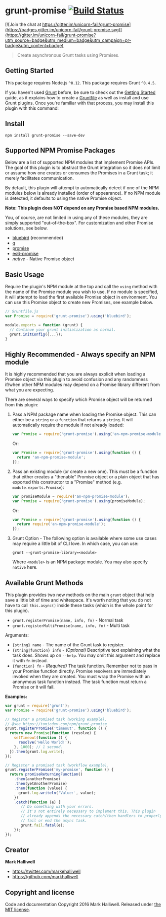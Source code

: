 # grunt-promise [![Build Status](https://travis-ci.org/unicorn-fail/grunt-promise.svg)](https://travis-ci.org/unicorn-fail/grunt-promise)

[![Join the chat at https://gitter.im/unicorn-fail/grunt-promise](https://badges.gitter.im/unicorn-fail/grunt-promise.svg)](https://gitter.im/unicorn-fail/grunt-promise?utm_source=badge&utm_medium=badge&utm_campaign=pr-badge&utm_content=badge)

> Create asynchronous Grunt tasks using Promises.

## Getting Started

This package requires Node.js `^0.12`.
This package requires Grunt `^0.4.5`.

If you haven't used [Grunt](http://gruntjs.com/) before, be sure to check out the [Getting Started](http://gruntjs.com/getting-started) guide, as it explains how to create a [Gruntfile](http://gruntjs.com/sample-gruntfile) as well as install and use Grunt plugins. Once you're familiar with that process, you may install this plugin with this command:

## Install

```shell
npm install grunt-promise --save-dev
```

## Supported NPM Promise Packages

Below are a list of supported NPM modules that implement Promise APIs. The goal
of this plugin is to abstract the Grunt integration so it does not limit or
assume how one creates or consumes the Promises in a Grunt task; it merely
facilitates communication.

By default, this plugin will attempt to automatically detect if one of the NPM
modules below is already installed (order of appearance). If no NPM module is
detected, it defaults to using the native Promise object.

**Note: This plugin does NOT depend on any Promise based NPM modules.**

You, of course, are not limited in using any of these modules, they are simply
supported "out-of-the-box". For customization and other Promise solutions, see
below.

* [bluebird](https://www.npmjs.com/package/bluebird) (recommended)
* [q](https://www.npmjs.com/package/q)
* [promise](https://www.npmjs.com/package/promise)
* [es6-promise](https://www.npmjs.com/package/es6-promise)
* _native_ - Native Promise object

## Basic Usage

Require the plugin's NPM module at the top and call the `using` method with the
name of the Promise module you wish to use. If no module is specified, it will
attempt to load the first available Promise object in environment. You can use
this Promise object to create new Promises, see example below.

```js
// Gruntfile.js
var Promise = require('grunt-promise').using('bluebird');

module.exports = function (grunt) {
  // Continue your grunt initialization as normal.
  grunt.initConfig({...});
}
```

## Highly Recommended - Always specify an NPM module

It is highly recommended that you are always explicit when loading a Promise
object via this plugin to avoid confusion and any randomness if/when other NPM
modules may depend on a Promise library different from what you are expecting.

There are several ways to specify which Promise object will be returned from
this plugin:

1. Pass a NPM package name when loading the Promise object. This can
   either be a `string` or a `function` that returns a `string`. It will
   automatically require the module if not already loaded:

   ```js
   var Promise = require('grunt-promise').using('an-npm-promise-module');
   ```

   Or:

   ```js
   var Promise = require('grunt-promise').using(function () {
     return 'an-npm-promise-module';
   });
   ```

2. Pass an existing module (or create a new one). This must be a function that
   either creates a "thenable" Promise object or a plain object that has
   exported this constructor to a "Promise" method (e.g. `module.exports.Promise`):

   ```js
   var promiseModule = require('an-npm-promise-module');
   var Promise = require('grunt-promise').using(promiseModule);
   ```

   Or:

   ```js
   var Promise = require('grunt-promise').using(function () {
     return require('an-npm-promise-module');
   });
   ```

3. Grunt Option - The following option is available where some use cases may
   require a little bit of CLI love. In which case, you can use:

   ```shell
   grunt --grunt-promise-library=<module>
   ```

   Where `<module>` is an NPM package module. You may also specify `native` here.

## Available Grunt Methods

This plugin provides two new methods on the main `grunt` object that help save
a little bit of time and whitespace. It's worth noting that you do not have to
call `this.async()` inside these tasks (which is the whole point for this
plugin).

* `grunt.registerPromise(name, info, fn)` - Normal task
* `grunt.registerMultiPromise(name, info, fn)` - Multi task

Arguments:

* `{string} name` - The name of the Grunt task to register.
* `{string|function} info` - _(Optional)_ Descriptive text explaining what the
  task does. Shows up on `--help`. You may omit this argument and replace it with
  `fn` instead.
* `{function} fn` - _(Required)_ The task function. Remember not to pass in your
  Promise function directly. Promise resolvers are immediately invoked when
  they are created. You must wrap the Promise with an anonymous task function
  instead. The task function must return a Promise or it will fail.

**Examples:**
```js
var grunt = require('grunt');
var Promise = require('grunt-promise').using('bluebird');

// Register a promised task (working example).
// @see https://tonicdev.com/npm/grunt-promise
grunt.registerPromise('timeout', function () {
  return new Promise(function (resolve) {
    setTimeout(function () {
      resolve('Hello World!');
    }, 1000); // 1 second.
  }).then(grunt.log.write);
});

// Register a promised task (workflow example).
grunt.registerPromise('my-promise', function () {
  return promiseReturningFunction()
    .then(anotherPromise)
    .then(yetAnotherPromise)
    .then(function (value) {
      grunt.log.writeln('Value:', value);
    })
    .catch(function (e) {
       // Do something with your errors.
       // It's not entirely necessary to implement this. This plugin
       // already appends the necessary catch/then handlers to properly
       // fail or end the async task.
       grunt.fail.fatal(e);
    });
});
```

## Creator

**Mark Halliwell**

* <https://twitter.com/markehalliwell>
* <https://github.com/markhalliwell>

## Copyright and license

Code and documentation Copyright 2016 Mark Halliwell. Released under [the MIT license](LICENSE).
